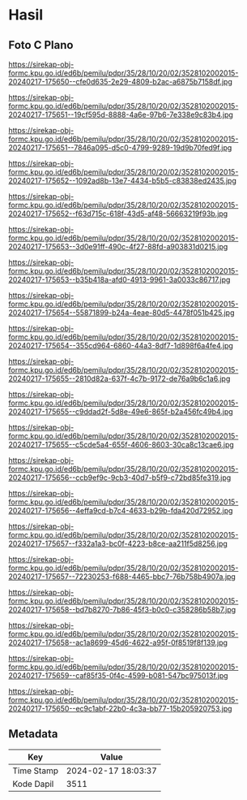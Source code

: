 # Hasil

## Foto C Plano

https://sirekap-obj-formc.kpu.go.id/ed6b/pemilu/pdpr/35/28/10/20/02/3528102002015-20240217-175650--cfe0d635-2e29-4809-b2ac-a6875b7158df.jpg

https://sirekap-obj-formc.kpu.go.id/ed6b/pemilu/pdpr/35/28/10/20/02/3528102002015-20240217-175651--19cf595d-8888-4a6e-97b6-7e338e9c83b4.jpg

https://sirekap-obj-formc.kpu.go.id/ed6b/pemilu/pdpr/35/28/10/20/02/3528102002015-20240217-175651--7846a095-d5c0-4799-9289-19d9b70fed9f.jpg

https://sirekap-obj-formc.kpu.go.id/ed6b/pemilu/pdpr/35/28/10/20/02/3528102002015-20240217-175652--1092ad8b-13e7-4434-b5b5-c83838ed2435.jpg

https://sirekap-obj-formc.kpu.go.id/ed6b/pemilu/pdpr/35/28/10/20/02/3528102002015-20240217-175652--f63d715c-618f-43d5-af48-56663219f93b.jpg

https://sirekap-obj-formc.kpu.go.id/ed6b/pemilu/pdpr/35/28/10/20/02/3528102002015-20240217-175653--3d0e91ff-490c-4f27-88fd-a903831d0215.jpg

https://sirekap-obj-formc.kpu.go.id/ed6b/pemilu/pdpr/35/28/10/20/02/3528102002015-20240217-175653--b35b418a-afd0-4913-9961-3a0033c86717.jpg

https://sirekap-obj-formc.kpu.go.id/ed6b/pemilu/pdpr/35/28/10/20/02/3528102002015-20240217-175654--55871899-b24a-4eae-80d5-4478f051b425.jpg

https://sirekap-obj-formc.kpu.go.id/ed6b/pemilu/pdpr/35/28/10/20/02/3528102002015-20240217-175654--355cd964-6860-44a3-8df7-1d898f6a4fe4.jpg

https://sirekap-obj-formc.kpu.go.id/ed6b/pemilu/pdpr/35/28/10/20/02/3528102002015-20240217-175655--2810d82a-637f-4c7b-9172-de76a9b6c1a6.jpg

https://sirekap-obj-formc.kpu.go.id/ed6b/pemilu/pdpr/35/28/10/20/02/3528102002015-20240217-175655--c9ddad2f-5d8e-49e6-865f-b2a456fc49b4.jpg

https://sirekap-obj-formc.kpu.go.id/ed6b/pemilu/pdpr/35/28/10/20/02/3528102002015-20240217-175655--c5cde5a4-655f-4606-8603-30ca8c13cae6.jpg

https://sirekap-obj-formc.kpu.go.id/ed6b/pemilu/pdpr/35/28/10/20/02/3528102002015-20240217-175656--ccb9ef9c-9cb3-40d7-b5f9-c72bd85fe319.jpg

https://sirekap-obj-formc.kpu.go.id/ed6b/pemilu/pdpr/35/28/10/20/02/3528102002015-20240217-175656--4effa9cd-b7c4-4633-b29b-fda420d72952.jpg

https://sirekap-obj-formc.kpu.go.id/ed6b/pemilu/pdpr/35/28/10/20/02/3528102002015-20240217-175657--f332a1a3-bc0f-4223-b8ce-aa211f5d8256.jpg

https://sirekap-obj-formc.kpu.go.id/ed6b/pemilu/pdpr/35/28/10/20/02/3528102002015-20240217-175657--72230253-f688-4465-bbc7-76b758b4907a.jpg

https://sirekap-obj-formc.kpu.go.id/ed6b/pemilu/pdpr/35/28/10/20/02/3528102002015-20240217-175658--bd7b8270-7b86-45f3-b0c0-c358286b58b7.jpg

https://sirekap-obj-formc.kpu.go.id/ed6b/pemilu/pdpr/35/28/10/20/02/3528102002015-20240217-175658--ac1a8699-45d6-4622-a95f-0f8519f8f139.jpg

https://sirekap-obj-formc.kpu.go.id/ed6b/pemilu/pdpr/35/28/10/20/02/3528102002015-20240217-175659--caf85f35-0f4c-4599-b081-547bc975013f.jpg

https://sirekap-obj-formc.kpu.go.id/ed6b/pemilu/pdpr/35/28/10/20/02/3528102002015-20240217-175650--ec9c1abf-22b0-4c3a-bb77-15b205920753.jpg


## Metadata

| Key        | Value               |
| ---------- | ------------------- |
| Time Stamp | 2024-02-17 18:03:37 |
| Kode Dapil | 3511                |



